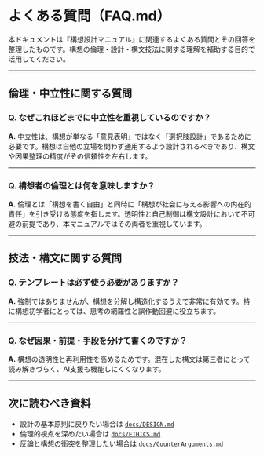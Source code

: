# よくある質問（FAQ.md）

本ドキュメントは『構想設計マニュアル』に関連するよくある質問とその回答を整理したものです。構想の倫理・設計・構文技法に関する理解を補助する目的で活用してください。

---

## 倫理・中立性に関する質問

### Q. なぜこれほどまでに中立性を重視しているのですか？

**A.** 中立性は、構想が単なる「意見表明」ではなく「選択肢設計」であるために必要です。構想は自他の立場を問わず通用するよう設計されるべきであり、構文や因果整理の精度がその信頼性を左右します。

---

### Q. 構想者の倫理とは何を意味しますか？

**A.** 倫理とは「構想を書く自由」と同時に「構想が社会に与える影響への内在的責任」を引き受ける態度を指します。透明性と自己制御は構文設計において不可避の前提であり、本マニュアルではその両者を重視しています。

---

## 技法・構文に関する質問

### Q. テンプレートは必ず使う必要がありますか？

**A.** 強制ではありませんが、構想を分解し構造化するうえで非常に有効です。特に構想初学者にとっては、思考の網羅性と誤作動回避に役立ちます。

---

### Q. なぜ因果・前提・手段を分けて書くのですか？

**A.** 構想の透明性と再利用性を高めるためです。混在した構文は第三者にとって読み解きづらく、AI支援も機能しにくくなります。

---

## 次に読むべき資料
- 設計の基本原則に戻りたい場合は [`docs/DESIGN.md`](DESIGN.md)
- 倫理的視点を深めたい場合は [`docs/ETHICS.md`](ETHICS.md)
- 反論と構想の衝突を整理したい場合は [`docs/CounterArguments.md`](CounterArguments.md)
